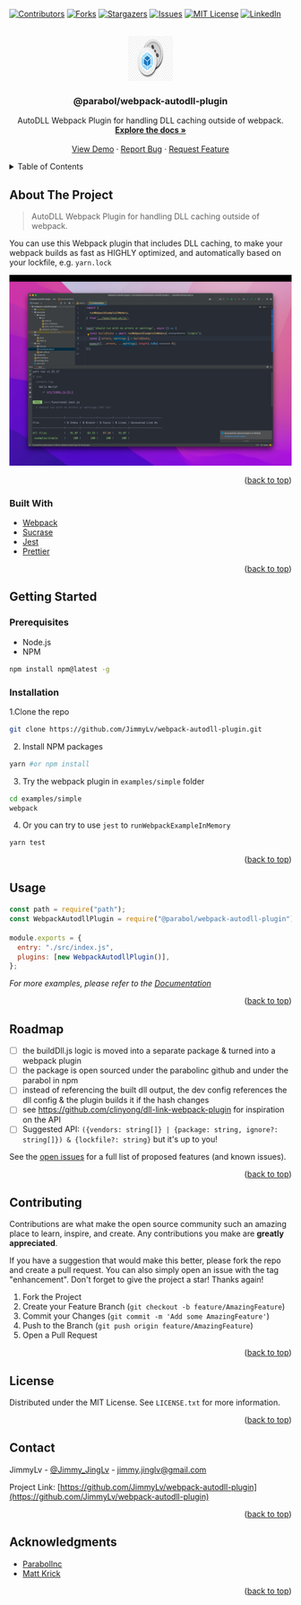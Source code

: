 <div id="top"></div>
<!--
*** Thanks for checking out the Best-README-Template. If you have a suggestion
*** that would make this better, please fork the repo and create a pull request
*** or simply open an issue with the tag "enhancement".
*** Don't forget to give the project a star!
*** Thanks again! Now go create something AMAZING! :D
-->

<!-- PROJECT SHIELDS -->
<!--
*** I'm using markdown "reference style" links for readability.
*** Reference links are enclosed in brackets [ ] instead of parentheses ( ).
*** See the bottom of this document for the declaration of the reference variables
*** for contributors-url, forks-url, etc. This is an optional, concise syntax you may use.
*** https://www.markdownguide.org/basic-syntax/#reference-style-links
-->

[![Contributors][contributors-shield]][contributors-url]
[![Forks][forks-shield]][forks-url]
[![Stargazers][stars-shield]][stars-url]
[![Issues][issues-shield]][issues-url]
[![MIT License][license-shield]][license-url]
[![LinkedIn][linkedin-shield]][linkedin-url]

<!-- PROJECT LOGO -->
<br />
<div align="center">
  <a href="https://github.com/JimmyLv/webpack-autodll-plugin">
    <img src="images/logo.png" alt="Logo" width="80" height="80">
  </a>

<h3 align="center">@parabol/webpack-autodll-plugin</h3>

  <p align="center">
    AutoDLL Webpack Plugin for handling DLL caching outside of webpack.
    <br />
    <a href="https://github.com/JimmyLv/webpack-autodll-plugin"><strong>Explore the docs »</strong></a>
    <br />
    <br />
    <a href="https://github.com/JimmyLv/webpack-autodll-plugin">View Demo</a>
    ·
    <a href="https://github.com/JimmyLv/webpack-autodll-plugin/issues">Report Bug</a>
    ·
    <a href="https://github.com/JimmyLv/webpack-autodll-plugin/issues">Request Feature</a>
  </p>
</div>

<!-- TABLE OF CONTENTS -->
<details>
  <summary>Table of Contents</summary>
  <ol>
    <li>
      <a href="#about-the-project">About The Project</a>
      <ul>
        <li><a href="#built-with">Built With</a></li>
      </ul>
    </li>
    <li>
      <a href="#getting-started">Getting Started</a>
      <ul>
        <li><a href="#prerequisites">Prerequisites</a></li>
        <li><a href="#installation">Installation</a></li>
      </ul>
    </li>
    <li><a href="#usage">Usage</a></li>
    <li><a href="#roadmap">Roadmap</a></li>
    <li><a href="#contributing">Contributing</a></li>
    <li><a href="#license">License</a></li>
    <li><a href="#contact">Contact</a></li>
    <li><a href="#acknowledgments">Acknowledgments</a></li>
  </ol>
</details>

<!-- ABOUT THE PROJECT -->

## About The Project

> AutoDLL Webpack Plugin for handling DLL caching outside of webpack.

You can use this Webpack plugin that includes DLL caching, to make your webpack builds as fast as HIGHLY optimized, and automatically based on your lockfile, e.g. `yarn.lock`

[![Product Name Screen Shot][product-screenshot]](https://github.com/JimmyLv/webpack-autodll-plugin)

<p align="right">(<a href="#top">back to top</a>)</p>

### Built With

- [Webpack](https://webpack.js.org/)
- [Sucrase](https://github.com/alangpierce/sucrase)
- [Jest](https://facebook.github.io/jest/)
- [Prettier](https://prettier.io/)

<p align="right">(<a href="#top">back to top</a>)</p>

<!-- GETTING STARTED -->

## Getting Started

### Prerequisites

- Node.js
- NPM

```sh
npm install npm@latest -g
```

### Installation

1.Clone the repo

```sh
git clone https://github.com/JimmyLv/webpack-autodll-plugin.git
```

2. Install NPM packages

```sh
yarn #or npm install
```

3. Try the webpack plugin in `examples/simple` folder

```sh
cd examples/simple
webpack
```

4. Or you can try to use `jest` to `runWebpackExampleInMemory`

```shell
yarn test
```

<p align="right">(<a href="#top">back to top</a>)</p>

<!-- USAGE EXAMPLES -->

## Usage

```js
const path = require("path");
const WebpackAutodllPlugin = require("@parabol/webpack-autodll-plugin");

module.exports = {
  entry: "./src/index.js",
  plugins: [new WebpackAutodllPlugin()],
};
```

_For more examples, please refer to the [Documentation](https://github.com/ParabolInc/parabol/issues/4583)_

<p align="right">(<a href="#top">back to top</a>)</p>

<!-- ROADMAP -->

## Roadmap

- [ ] the buildDll.js logic is moved into a separate package & turned into a webpack plugin
- [ ] the package is open sourced under the parabolinc github and under the parabol in npm
- [ ] instead of referencing the built dll output, the dev config references the dll config & the plugin builds it if the hash changes
- [ ] see https://github.com/clinyong/dll-link-webpack-plugin for inspiration on the API
- [ ] Suggested API: `({vendors: string[]} | {package: string, ignore?: string[]}) & {lockfile?: string}` but it's up to you!

See the [open issues](https://github.com/JimmyLv/webpack-autodll-plugin/issues) for a full list of proposed features (and known issues).

<p align="right">(<a href="#top">back to top</a>)</p>

<!-- CONTRIBUTING -->

## Contributing

Contributions are what make the open source community such an amazing place to learn, inspire, and create. Any contributions you make are **greatly appreciated**.

If you have a suggestion that would make this better, please fork the repo and create a pull request. You can also simply open an issue with the tag "enhancement".
Don't forget to give the project a star! Thanks again!

1. Fork the Project
2. Create your Feature Branch (`git checkout -b feature/AmazingFeature`)
3. Commit your Changes (`git commit -m 'Add some AmazingFeature'`)
4. Push to the Branch (`git push origin feature/AmazingFeature`)
5. Open a Pull Request

<p align="right">(<a href="#top">back to top</a>)</p>

<!-- LICENSE -->

## License

Distributed under the MIT License. See `LICENSE.txt` for more information.

<p align="right">(<a href="#top">back to top</a>)</p>

<!-- CONTACT -->

## Contact

JimmyLv - [@Jimmy_JingLv](https://twitter.com/Jimmy_JingLv) - jimmy.jinglv@gmail.com

Project Link: [https://github.com/JimmyLv/webpack-autodll-plugin](https://github.com/JimmyLv/webpack-autodll-plugin)

<p align="right">(<a href="#top">back to top</a>)</p>

<!-- ACKNOWLEDGMENTS -->

## Acknowledgments

- [ParabolInc](https://github.com/ParabolInc/parabol)
- [Matt Krick](https://github.com/mattkrick)

<p align="right">(<a href="#top">back to top</a>)</p>

<!-- MARKDOWN LINKS & IMAGES -->
<!-- https://www.markdownguide.org/basic-syntax/#reference-style-links -->

[contributors-shield]: https://img.shields.io/github/contributors/JimmyLv/webpack-autodll-plugin.svg?style=for-the-badge
[contributors-url]: https://github.com/JimmyLv/webpack-autodll-plugin/graphs/contributors
[forks-shield]: https://img.shields.io/github/forks/JimmyLv/webpack-autodll-plugin.svg?style=for-the-badge
[forks-url]: https://github.com/JimmyLv/webpack-autodll-plugin/network/members
[stars-shield]: https://img.shields.io/github/stars/JimmyLv/webpack-autodll-plugin.svg?style=for-the-badge
[stars-url]: https://github.com/JimmyLv/webpack-autodll-plugin/stargazers
[issues-shield]: https://img.shields.io/github/issues/JimmyLv/webpack-autodll-plugin.svg?style=for-the-badge
[issues-url]: https://github.com/JimmyLv/webpack-autodll-plugin/issues
[license-shield]: https://img.shields.io/github/license/JimmyLv/webpack-autodll-plugin.svg?style=for-the-badge
[license-url]: https://github.com/JimmyLv/webpack-autodll-plugin/blob/master/LICENSE.txt
[linkedin-shield]: https://img.shields.io/badge/-LinkedIn-black.svg?style=for-the-badge&logo=linkedin&colorB=555
[linkedin-url]: https://linkedin.com/in/jimmy-lv
[product-screenshot]: images/screenshot.png
